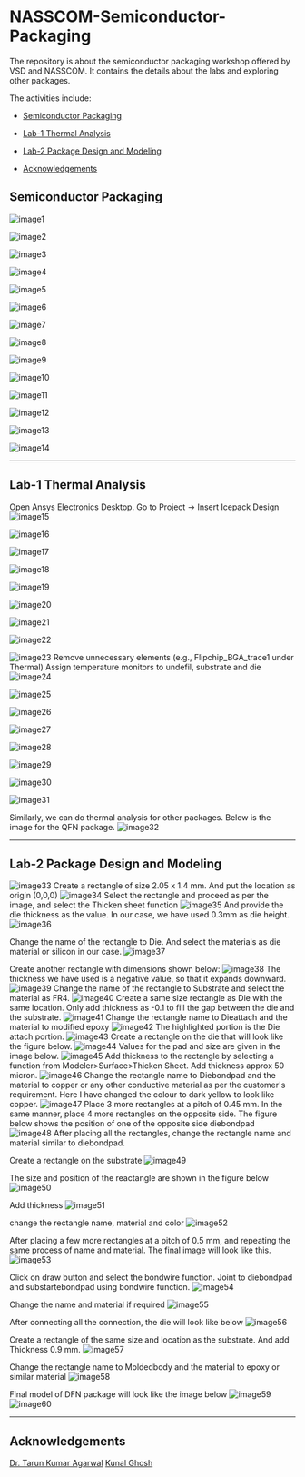 # NASSCOM-Semiconductor-Packaging
The repository is about the semiconductor packaging workshop offered by VSD and NASSCOM.
It contains the details about the labs and exploring other packages.


The activities include:
<div class="toc">
  <ul>
    <li><a href="#header-1">Semiconductor Packaging</a></li>
  </ul>
</div>  

<div class="toc">
  <ul>
    <li><a href="#header-2">Lab-1 Thermal Analysis</a></li>
  </ul>
</div>  

<div class="toc">
  <ul>
    <li><a href="#header-3">Lab-2 Package Design and Modeling</a></li>
  </ul>
</div>  

<div class="toc">
  <ul>
    <li><a href="#header-6">Acknowledgements</a></li>
  </ul>
</div>  


## <h2 id="header-1">Semiconductor Packaging</h2>

![image1](https://github.com/user-attachments/assets/7e5e9292-ca7c-408b-bb15-689e49ecf89f)

![image2](https://github.com/user-attachments/assets/cbe4ecca-76da-4edf-ba62-a27939809a12)

![image3](https://github.com/user-attachments/assets/ccf83158-bd49-4e6c-9516-6e2d921155bb)

![image4](https://github.com/user-attachments/assets/53b01a0d-780e-4d3a-ac7d-aad4da460c04)

![image5](https://github.com/user-attachments/assets/ee8bdb43-80c6-4162-9e63-861bf12503fd)

![image6](https://github.com/user-attachments/assets/ce4be847-d1be-4866-8336-a77c43e33bdb)

![image7](https://github.com/user-attachments/assets/4860aaff-7e1f-4942-8ebf-fd03ec3b6e32)

![image8](https://github.com/user-attachments/assets/ce924e9c-742a-435b-84c0-f85df99802b2)

![image9](https://github.com/user-attachments/assets/44b58333-e686-4d6a-8901-de239873be07)

![image10](https://github.com/user-attachments/assets/18f589ff-fb02-4748-ae93-abb5da4ce45c)

![image11](https://github.com/user-attachments/assets/32e0454d-040c-4cfb-89b1-10c48476e6f5)

![image12](https://github.com/user-attachments/assets/be225f4a-4d86-4085-a066-cf679496ce22)

![image13](https://github.com/user-attachments/assets/a7e43718-0866-43ca-8634-ad88a505b055)

![image14](https://github.com/user-attachments/assets/ae0f45c1-cb84-441f-a9b7-46ddbbf79818)



---------------------------------------------------------------------------------------------------------------------------
## <h2 id="header-2">Lab-1 Thermal Analysis</h2>


Open Ansys Electronics Desktop. Go to Project -> Insert Icepack Design
![image15](https://github.com/user-attachments/assets/894e8182-10fd-4b15-911a-30880c901f67)


![image16](https://github.com/user-attachments/assets/0cd945d1-109f-4a80-94f2-7813d385b0d3)

![image17](https://github.com/user-attachments/assets/aac7707e-f23f-47a0-a9f8-c6f4ec2ccc7f)

![image18](https://github.com/user-attachments/assets/e5d8563c-f988-4d23-9de0-eb3abcfe6002)

![image19](https://github.com/user-attachments/assets/86171dae-dee3-4260-97cb-013c9e2d4c74)

![image20](https://github.com/user-attachments/assets/cba1cae6-e214-4b99-8569-e026919293f8)

![image21](https://github.com/user-attachments/assets/03773c00-83ee-44bc-a785-bf9fe0fb4fa0)

![image22](https://github.com/user-attachments/assets/807bdf49-70d2-4cde-990d-c22395b71726)

![image23](https://github.com/user-attachments/assets/3cea8145-f189-44c1-b208-f5a6c386309a)
Remove unnecessary elements (e.g., Flipchip_BGA_trace1 under Thermal)
Assign temperature monitors to undefil, substrate and die
![image24](https://github.com/user-attachments/assets/0c482ed4-1a14-4a54-987e-d481b32c4d01)

![image25](https://github.com/user-attachments/assets/71a91b86-2e14-4eb4-9f6f-7fca335133ec)

![image26](https://github.com/user-attachments/assets/e26d8d81-3a42-4074-af89-4ee2062ce61b)

![image27](https://github.com/user-attachments/assets/60d6f9cb-19ed-440d-8671-44e0f6f01d3b)

![image28](https://github.com/user-attachments/assets/3e7b3898-3499-4d73-9099-d4fe704b6708)

![image29](https://github.com/user-attachments/assets/32338dfc-1397-4c8c-bec8-9d60ce989cbb)

![image30](https://github.com/user-attachments/assets/11608af7-a7f5-4dd5-8730-c825c069c887)

![image31](https://github.com/user-attachments/assets/4a79e499-7936-4b54-a7eb-1d391cfd24f3)

Similarly, we can do thermal analysis for other packages. Below is the image for the QFN package.
![image32](https://github.com/user-attachments/assets/3f5a3a32-2825-41f0-9297-0999976d2203)

----------------------------------------------------------------------------------------------------------------------------
## <h2 id="header-3">Lab-2 Package Design and Modeling</h2>

![image33](https://github.com/user-attachments/assets/ffce76a0-14c5-4acd-9efa-dbf3de40a7f9)
Create a rectangle of size 2.05 x 1.4 mm. And put the location as origin (0,0,0)
![image34](https://github.com/user-attachments/assets/1e7baa6e-fa70-414f-9a1e-38b6fcd2868e)
Select the rectangle and proceed as per the image, and select the Thicken sheet function
![image35](https://github.com/user-attachments/assets/866b4cba-d319-490f-87c4-d6e6edae4120)
And provide the die thickness as the value. In our case, we have used 0.3mm as die height.
![image36](https://github.com/user-attachments/assets/9221c5d3-8269-4ca1-b7aa-483e308197d6)

Change the name of the rectangle to Die. And select the materials as die material or silicon in our case.
![image37](https://github.com/user-attachments/assets/c1620c62-6907-45bf-aa21-5b8392c74a54)

Create another rectangle with dimensions shown below:
![image38](https://github.com/user-attachments/assets/e268c37c-b5a6-4f1a-b1b1-c4c7d2e431d3)
The thickness we have used is a negative value, so that it expands downward. 
![image39](https://github.com/user-attachments/assets/c23e2fb4-40e7-40b0-b808-5fd89ef5efe2)
Change the name of the rectangle to Substrate and select the material as FR4.
![image40](https://github.com/user-attachments/assets/41e44c95-e4db-4767-8c19-0b0d4eb7958c)
Create a same size rectangle as Die with the same location. Only add thickness as -0.1 to fill the gap between the die and the substrate.
![image41](https://github.com/user-attachments/assets/da11d9eb-b72a-4b51-9a8f-4a55c638c5cd)
Change the rectangle name to Dieattach and the material to modified epoxy
![image42](https://github.com/user-attachments/assets/abddd113-2929-4bab-82fb-6a302975ce95)
The highlighted portion is the Die attach portion.
![image43](https://github.com/user-attachments/assets/24910d2d-d6fc-45fd-9f84-b23c83dd14b9)
Create a rectangle on the die that will look like the figure below.
![image44](https://github.com/user-attachments/assets/91fea646-f8c2-4a65-87a0-547c24f7fbd4)
Values for the pad and size are given in the image below.
![image45](https://github.com/user-attachments/assets/ee5d0dc2-0231-4b15-b870-14f8b585c09c)
Add thickness to the rectangle by selecting a function from Modeler>Surface>Thicken Sheet. Add thickness approx 50 micron.
![image46](https://github.com/user-attachments/assets/cab98a6a-af9e-426a-b43e-1cbb791a2112)
Change the rectangle name to Diebondpad and the material to copper or any other conductive material as per the customer's requirement. Here I have changed the colour to dark yellow to look like copper. 
![image47](https://github.com/user-attachments/assets/25f011fd-d5ac-4f00-921c-c55f23b3b2f1)
Place 3 more rectangles at a pitch of 0.45 mm.
In the same manner, place 4 more rectangles on the opposite side. The figure below shows the position of one of the opposite side diebondpad 
![image48](https://github.com/user-attachments/assets/48cdf452-bc80-4f12-a752-224763e19900)
After placing all the rectangles, change the rectangle name and material similar to diebondpad.

Create a rectangle on the substrate 
![image49](https://github.com/user-attachments/assets/c27d2ed6-486d-45ce-9acf-6efc013362d4)

The size and position of the reactangle are shown in the figure below
![image50](https://github.com/user-attachments/assets/4769c989-f0ec-48b9-b366-58b1c6ed5b44)

Add thickness
![image51](https://github.com/user-attachments/assets/ee1ea2be-51d6-46d2-8e80-471fad7d30d4)

change the rectangle name, material and color
![image52](https://github.com/user-attachments/assets/7f63aba7-f7af-4b35-b92b-320df0414984)

After placing a few more rectangles at a pitch of 0.5 mm, and repeating the same process of name and material. The final image will look like this.
![image53](https://github.com/user-attachments/assets/e816b391-2ee5-4706-a736-0bf0d3148d21)

Click on draw button and select the bondwire function. Joint to diebondpad and substartebondpad using bondwire function.
![image54](https://github.com/user-attachments/assets/9e4e32ed-3876-4e49-ae7f-a13a4ad3caab)

Change the name and material if required
![image55](https://github.com/user-attachments/assets/49f72404-d9a7-4b11-83f0-87ba384d1bd3)

After connecting all the connection, the die will look like below
![image56](https://github.com/user-attachments/assets/30271c97-251c-4879-8118-0d900b37016a)

Create a rectangle of the same size and location as the substrate. And add Thickness 0.9 mm.
![image57](https://github.com/user-attachments/assets/4c817e2e-b0da-4026-8e31-c7d343099512)

Change the rectangle name to Moldedbody and the material to epoxy or similar material
![image58](https://github.com/user-attachments/assets/d8160648-911c-4ae9-93fc-d96c0a313543)

Final model of DFN package will look like the image below
![image59](https://github.com/user-attachments/assets/84c8b8ee-53e2-4009-8e6f-e081e3a3269f)
![image60](https://github.com/user-attachments/assets/7faee64d-99e6-408b-9bb7-079da7899b04)


------------------------------------------------------------------------------------------------------------------------------------------------------------------------------------------------------  
## <h2 id="header-6">Acknowledgements</h2>
 
[Dr. Tarun Kumar Agarwal](https://iitgn.ac.in/faculty/ee/fac-tarun)
[Kunal Ghosh](https://github.com/kunalg123) 
